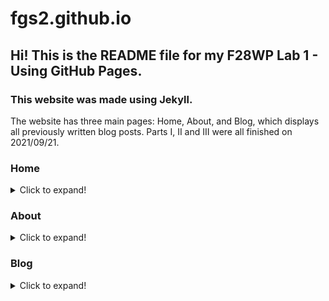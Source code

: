 # fgs2.github.io

## Hi! This is the README file for my F28WP Lab 1 - Using GitHub Pages.

### This website was made using Jekyll.

The website has three main pages: Home, About, and Blog, which displays all previously written blog posts.  Parts I, II and III were all finished on 2021/09/21.

### Home

<details><summary>Click to expand!</summary>This webpage is nothing special, just a welcome page with my name.</details>

### About

<details><summary>Click to expand!</summary>This webpage is the About Me page, which contains details about myself and my motivation in making this project.  This will be updated in the near future.</details>

### Blog

<details><summary>Click to expand!</summary>This webpage contains all previously written blog posts up to 2021/09/21.  Four posts are up as of 2021/09/21.</details>

